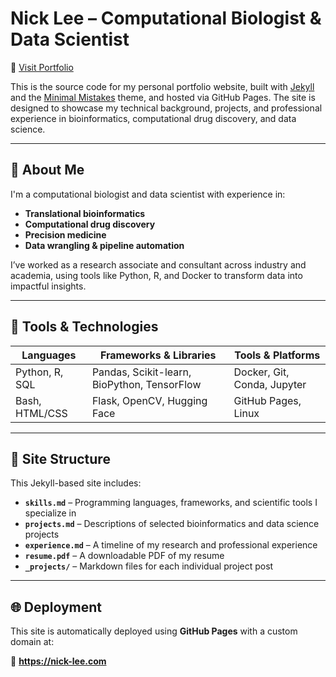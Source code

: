 # Nick Lee – Computational Biologist & Data Scientist

🚀 [Visit Portfolio](https://nick-lee.com)

This is the source code for my personal portfolio website, built with [Jekyll](https://jekyllrb.com/) and the [Minimal Mistakes](https://github.com/mmistakes/minimal-mistakes) theme, and hosted via GitHub Pages. The site is designed to showcase my technical background, projects, and professional experience in bioinformatics, computational drug discovery, and data science.

---

## 🔬 About Me

I'm a computational biologist and data scientist with experience in:

- **Translational bioinformatics**
- **Computational drug discovery**
- **Precision medicine**
- **Data wrangling & pipeline automation**

I’ve worked as a research associate and consultant across industry and academia, using tools like Python, R, and Docker to transform data into impactful insights.

---

## 🧰 Tools & Technologies

| Languages     | Frameworks & Libraries        | Tools & Platforms       |
|---------------|-------------------------------|--------------------------|
| Python, R, SQL| Pandas, Scikit-learn, BioPython, TensorFlow | Docker, Git, Conda, Jupyter |
| Bash, HTML/CSS| Flask, OpenCV, Hugging Face    | GitHub Pages, Linux      |

---

## 📁 Site Structure

This Jekyll-based site includes:

- **`skills.md`** – Programming languages, frameworks, and scientific tools I specialize in
- **`projects.md`** – Descriptions of selected bioinformatics and data science projects
- **`experience.md`** – A timeline of my research and professional experience
- **`resume.pdf`** – A downloadable PDF of my resume
- **`_projects/`** – Markdown files for each individual project post

---

## 🌐 Deployment

This site is automatically deployed using **GitHub Pages** with a custom domain at:

🔗 **https://nick-lee.com**